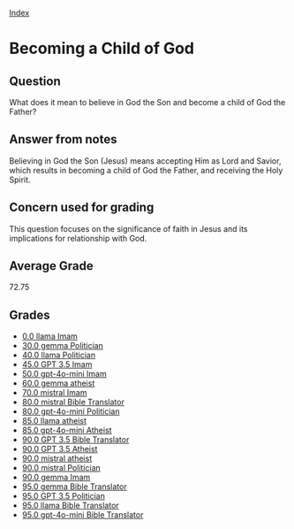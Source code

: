 
[Index](../index.md)
# Becoming a Child of God
## Question
What does it mean to believe in God the Son and become a child of God the Father?

## Answer from notes
Believing in God the Son (Jesus) means accepting Him as Lord and Savior, which results in becoming a child of God the Father, and receiving the Holy Spirit.

## Concern used for grading
This question focuses on the significance of faith in Jesus and its implications for relationship with God.

## Average Grade
72.75

## Grades
 * [0.0 llama Imam](../answers/llama_Imam/Becoming_a_Child_of_God.md)
 * [30.0 gemma Politician](../answers/gemma_Politician/Becoming_a_Child_of_God.md)
 * [40.0 llama Politician](../answers/llama_Politician/Becoming_a_Child_of_God.md)
 * [45.0 GPT 3.5 Imam](../answers/GPT_3.5_Imam/Becoming_a_Child_of_God.md)
 * [50.0 gpt-4o-mini Imam](../answers/gpt-4o-mini_Imam/Becoming_a_Child_of_God.md)
 * [60.0 gemma atheist](../answers/gemma_atheist/Becoming_a_Child_of_God.md)
 * [70.0 mistral Imam](../answers/mistral_Imam/Becoming_a_Child_of_God.md)
 * [80.0 mistral Bible Translator](../answers/mistral_Bible_Translator/Becoming_a_Child_of_God.md)
 * [80.0 gpt-4o-mini Politician](../answers/gpt-4o-mini_Politician/Becoming_a_Child_of_God.md)
 * [85.0 llama atheist](../answers/llama_atheist/Becoming_a_Child_of_God.md)
 * [85.0 gpt-4o-mini Atheist](../answers/gpt-4o-mini_Atheist/Becoming_a_Child_of_God.md)
 * [90.0 GPT 3.5 Bible Translator](../answers/GPT_3.5_Bible_Translator/Becoming_a_Child_of_God.md)
 * [90.0 GPT 3.5 Atheist](../answers/GPT_3.5_Atheist/Becoming_a_Child_of_God.md)
 * [90.0 mistral atheist](../answers/mistral_atheist/Becoming_a_Child_of_God.md)
 * [90.0 mistral Politician](../answers/mistral_Politician/Becoming_a_Child_of_God.md)
 * [90.0 gemma Imam](../answers/gemma_Imam/Becoming_a_Child_of_God.md)
 * [95.0 gemma Bible Translator](../answers/gemma_Bible_Translator/Becoming_a_Child_of_God.md)
 * [95.0 GPT 3.5 Politician](../answers/GPT_3.5_Politician/Becoming_a_Child_of_God.md)
 * [95.0 llama Bible Translator](../answers/llama_Bible_Translator/Becoming_a_Child_of_God.md)
 * [95.0 gpt-4o-mini Bible Translator](../answers/gpt-4o-mini_Bible_Translator/Becoming_a_Child_of_God.md)
